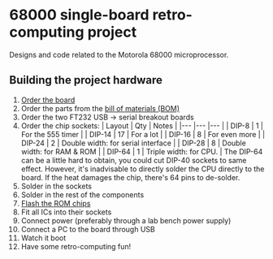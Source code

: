 # 68000 single-board retro-computing project
Designs and code related to the Motorola 68000 microprocessor.

## Building the project hardware
1. [Order the board](TS2/v2.1/README.md)
2. Order the parts from the [bill of materials (BOM)](TS2/v2.1/bom.pdf)
3. Order the two FT232 USB -> serial breakout boards
4. Order the chip sockets:
| Layout    | Qty   | Notes                                 |
|---        |---    |---                                    |
| DIP-8     | 1     | For the 555 timer                     |
| DIP-14    | 17    | For a lot                             |
| DIP-16    | 8     | For even more                         |
| DIP-24    | 2     | Double width: for serial interface    |
| DIP-28    | 8     | Double width: for RAM & ROM           |
| DIP-64    | 1     | Triple width: for CPU.                |
The DIP-64 can be a little hard to obtain, you could cut DIP-40 sockets to same effect. However, it's inadvisable to 
directly solder the CPU directly to the board. If the heat damages the chip, there's 64 pins to de-solder.
5. Solder in the sockets
6. Solder in the rest of the components
7. [Flash the ROM chips](http://jefftranter.blogspot.com/2016/12/building-68000-single-board-computer_7.html)
8. Fit all ICs into their sockets
9. Connect power (preferably through a lab bench power supply)
10. Connect a PC to the board through USB
11. Watch it boot
12. Have some retro-computing fun!
 
